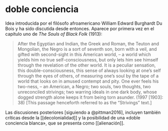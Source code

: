 # doble conciencia
Idea introducida por el filósofo afroamericano William Edward Burghardt Du Bois y ha sido discutida desde entonces. Aparece por primera vez en el capítulo uno de *The Souls of Black Folk* (1913):

> After the Egyptian and Indian, the Greek and Roman, the Teuton and Mongolian, the Negro is a sort of seventh son, born with a veil, and gifted with second-sight in this American world, – a world which yields him no true self-consciousness, but only lets him see himself through the revelation of the other world. It is a peculiar sensation, this double-consciousness, this sense of always looking at one’s self through the eyes of others, of measuring one’s soul by the tape of a world that looks on in amused contempt and pity. One ever feels his two-ness, – an American, a Negro; two souls, two thoughts, two unreconciled strivings; two warring ideals in one dark body, whose dogged strength alone keeps it from being torn asunder. (1997 [1903]: 38) [This passage henceforth referred to as the “Strivings” text.] 

Las discusiones posteriores [siguiendo a @pittman2016], incluyen también críticas desde la [[decolonialidad]] y la posibilidad de una «doble conciencia blanca», que se presenta como [[alienación]].
